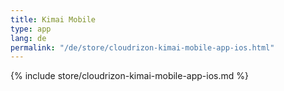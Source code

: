 ```yaml
---
title: Kimai Mobile
type: app 
lang: de
permalink: "/de/store/cloudrizon-kimai-mobile-app-ios.html"
---
```


{% include store/cloudrizon-kimai-mobile-app-ios.md %}
